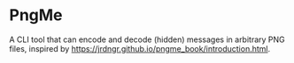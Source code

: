 # PngMe
A CLI tool that can encode and decode (hidden) messages in arbitrary PNG files, inspired by https://jrdngr.github.io/pngme_book/introduction.html.